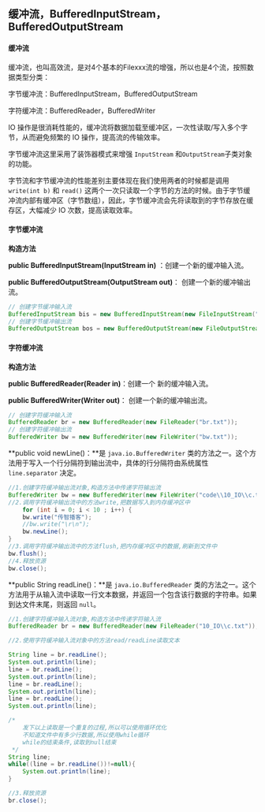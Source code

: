## 缓冲流，BufferedInputStream，BufferedOutputStream

#### **缓冲流**

缓冲流，也叫高效流，是对4个基本的Filexxx流的增强，所以也是4个流，按照数据类型分类：

字节缓冲流：BufferedInputStream，BufferedOutputStream

字符缓冲流：BufferedReader，BufferedWriter

IO 操作是很消耗性能的，缓冲流将数据加载至缓冲区，一次性读取/写入多个字节，从而避免频繁的 IO 操作，提高流的传输效率。

字节缓冲流这里采用了装饰器模式来增强 `InputStream` 和`OutputStream`子类对象的功能。

字节流和字节缓冲流的性能差别主要体现在我们使用两者的时候都是调用 `write(int b)` 和 `read()` 这两个一次只读取一个字节的方法的时候。由于字节缓冲流内部有缓冲区（字节数组），因此，字节缓冲流会先将读取到的字节存放在缓存区，大幅减少 IO 次数，提高读取效率。



#### **字节缓冲流**

**构造方法**

**public BufferedInputStream(InputStream in)** ：创建一个新的缓冲输入流。

**public BufferedOutputStream(OutputStream out)**： 创建一个新的缓冲输出流。

```java
// 创建字节缓冲输入流
BufferedInputStream bis = new BufferedInputStream(new FileInputStream("bis.txt"));
// 创建字节缓冲输出流
BufferedOutputStream bos = new BufferedOutputStream(new FileOutputStream("bos.txt"));
```





#### **字符缓冲流**

**构造方法**

**public BufferedReader(Reader in)**：创建一个 新的缓冲输入流。

**public BufferedWriter(Writer out)**： 创建一个新的缓冲输出流。

```java
// 创建字符缓冲输入流
BufferedReader br = new BufferedReader(new FileReader("br.txt"));
// 创建字符缓冲输出流
BufferedWriter bw = new BufferedWriter(new FileWriter("bw.txt"));
```





**public void newLine()：**是 `java.io.BufferedWriter` 类的方法之一。这个方法用于写入一个行分隔符到输出流中，具体的行分隔符由系统属性 `line.separator` 决定。

```java
//1.创建字符缓冲输出流对象,构造方法中传递字符输出流
BufferedWriter bw = new BufferedWriter(new FileWriter("code\\10_IO\\c.txt"));
//2.调用字符缓冲输出流中的方法write,把数据写入到内存缓冲区中
    for (int i = 0; i < 10 ; i++) {
    bw.write("传智播客");
    //bw.write("\r\n");
    bw.newLine();
}
//3.调用字符缓冲输出流中的方法flush,把内存缓冲区中的数据,刷新到文件中
bw.flush();
//4.释放资源
bw.close();
```



**public String readLine()：**是 `java.io.BufferedReader` 类的方法之一。这个方法用于从输入流中读取一行文本数据，并返回一个包含该行数据的字符串。如果到达文件末尾，则返回 `null`。

```java
//1.创建字符缓冲输入流对象,构造方法中传递字符输入流
BufferedReader br = new BufferedReader(new FileReader("10_IO\\c.txt"));

//2.使用字符缓冲输入流对象中的方法read/readLine读取文本

String line = br.readLine();
System.out.println(line);
line = br.readLine();
System.out.println(line);
line = br.readLine();
System.out.println(line);
line = br.readLine();
System.out.println(line);

/*
    发下以上读取是一个重复的过程,所以可以使用循环优化
    不知道文件中有多少行数据,所以使用while循环
    while的结束条件,读取到null结束
 */
String line;
while((line = br.readLine())!=null){
    System.out.println(line);
}

//3.释放资源
br.close();
```



